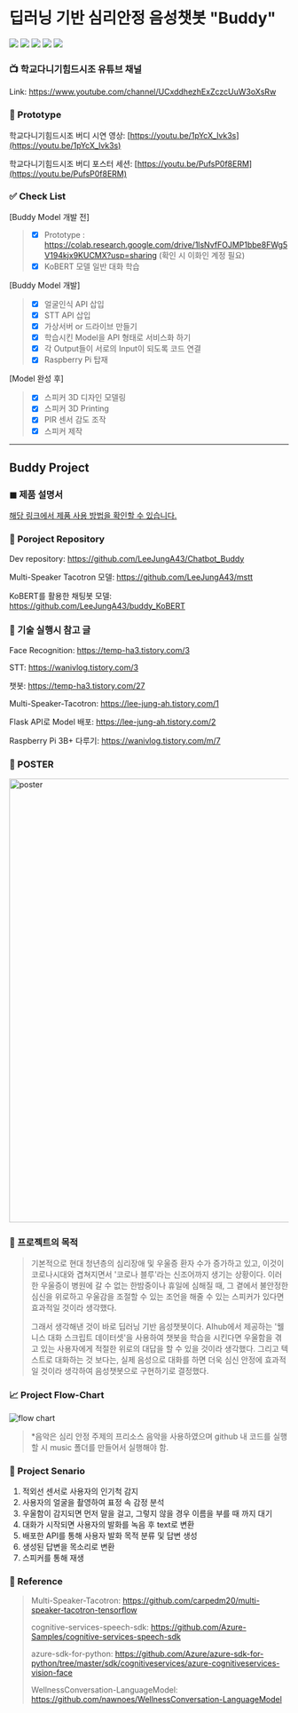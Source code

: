 # 딥러닝 기반 심리안정 음성챗봇 "Buddy"
<img src="https://img.shields.io/badge/Colab-F9AB00?style=flat-square&logo=Google Colab&logoColor=white"/> <img src="https://img.shields.io/badge/Jupyter notebook-F37626?style=flat-square&logo=Jupyter&logoColor=white"/> <img src="https://img.shields.io/badge/Raspberry Pi 3 B+-A22846?style=flat-square&logo=Raspberry Pi&logoColor=white"/> <img src="https://img.shields.io/badge/Python-3776AB?style=flat-square&logo=Python&logoColor=white"/> <img src="https://img.shields.io/badge/Microsoft Azure-0078D4?style=flat-square&logo=Microsoft Azure&logoColor=white"/> 

### 📺 학교다니기힘드시조 유튜브 채널
Link: https://www.youtube.com/channel/UCxddhezhExZczcUuW3oXsRw

### 📎 Prototype
학교다니기힘드시조 버디 시연 영상: [https://youtu.be/1pYcX_lvk3s](https://youtu.be/1pYcX_lvk3s) 

학교다니기힘드시조 버디 포스터 세션: [https://youtu.be/PufsP0f8ERM](https://youtu.be/PufsP0f8ERM)

### ✅ Check List
[Buddy Model 개발 전]
> - [x] Prototype : https://colab.research.google.com/drive/1lsNvfFOJMP1bbe8FWg5V194kjx9KUCMX?usp=sharing (확인 시 이화인 계정 필요)
> - [x] KoBERT 모델 일반 대화 학습

[Buddy Model 개발]
> - [x] 얼굴인식 API 삽입
> - [x] STT API 삽입
> - [x] 가상서버 or 드라이브 만들기
> - [x] 학습시킨 Model을 API 형태로 서비스화 하기
> - [x] 각 Output들이 서로의 Input이 되도록 코드 연결 
> - [x] Raspberry Pi 탑재

[Model 완성 후]
> - [x] 스피커 3D 디자인 모델링
> - [x] 스피커 3D Printing
> - [x] PIR 센서 감도 조작
> - [x] 스피커 제작

---
Buddy Project
----------------------
### ◼ 제품 설명서
<a href="./manual.pdf">해당 링크에서 제품 사용 방법을 확인할 수 있습니다.</a>

### 🔎 Poroject Repository

Dev repository: https://github.com/LeeJungA43/Chatbot_Buddy

Multi-Speaker Tacotron 모델: https://github.com/LeeJungA43/mstt

KoBERT를 활용한 채팅봇 모델: https://github.com/LeeJungA43/buddy_KoBERT

### 📄 기술 실행시 참고 글

Face Recognition: https://temp-ha3.tistory.com/3 

STT: https://wanivlog.tistory.com/3 

챗봇: https://temp-ha3.tistory.com/27

Multi-Speaker-Tacotron: https://lee-jung-ah.tistory.com/1

Flask API로 Model 배포: https://lee-jung-ah.tistory.com/2

Raspberry Pi 3B+ 다루기: https://wanivlog.tistory.com/m/7

### 🧾 POSTER

<img src="/img/poster.jpg" width="800px" title="px(픽셀) 크기 설정" alt="poster"></img><br/>

### 🚩 프로젝트의 목적

>기본적으로 현대 청년층의 심리장애 및 우울증 환자 수가 증가하고 있고, 이것이 코로나시대와 겹쳐지면서 '코로나 블루'라는 신조어까지 생기는 상황이다. 이러한 우울증이 병원에 갈 수 없는 한밤중이나 휴일에 심해질 때, 그 곁에서 불안정한 심신을 위로하고 우울감을 조절할 수 있는 조언을 해줄 수 있는 스피커가 있다면 효과적일 것이라 생각했다.
>
>그래서 생각해낸 것이 바로 딥러닝 기반 음성챗봇이다. AIhub에서 제공하는 '웰니스 대화 스크립트 데이터셋'을 사용하여 챗봇을 학습을 시킨다면 우울함을 겪고 있는 사용자에게 적절한 위로의 대답을 할 수 있을 것이라 생각했다. 그리고 텍스트로 대화하는 것 보다는, 실제 음성으로 대화를 하면 더욱 심신 안정에 효과적일 것이라 생각하여 음성챗봇으로 구현하기로 결정했다.


### 📈 Project Flow-Chart

![flow chart](https://user-images.githubusercontent.com/71166763/141738959-5dc92f7a-6696-40f0-9993-933294fa39d8.jpg)
> *음악은 심리 안정 주제의 프리소스 음악을 사용하였으며 github 내 코드를 실행할 시 music 폴더를 만들어서 실행해야 함.

### 📝 Project Senario

1. 적외선 센서로 사용자의 인기척 감지
2. 사용자의 얼굴을 촬영하여 표정 속 감정 분석
3. 우울함이 감지되면 먼저 말을 걸고, 그렇지 않을 경우 이름을 부를 때 까지 대기
4. 대화가 시작되면 사용자의 발화를 녹음 후 text로 변환
5. 배포한 API를 통해 사용자 발화 목적 분류 및 답변 생성
6. 생성된 답변을 목소리로 변환
7. 스피커를 통해 재생

### 📌 Reference

>Multi-Speaker-Tacotron: https://github.com/carpedm20/multi-speaker-tacotron-tensorflow
>
>cognitive-services-speech-sdk: https://github.com/Azure-Samples/cognitive-services-speech-sdk
>
>azure-sdk-for-python: https://github.com/Azure/azure-sdk-for-python/tree/master/sdk/cognitiveservices/azure-cognitiveservices-vision-face
>
>WellnessConversation-LanguageModel: https://github.com/nawnoes/WellnessConversation-LanguageModel


